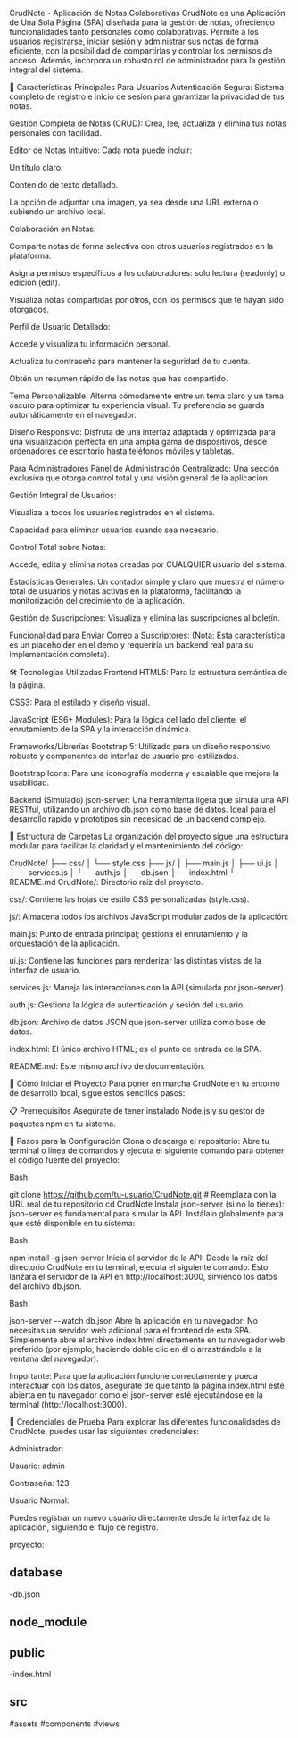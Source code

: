 CrudNote - Aplicación de Notas Colaborativas
CrudNote es una Aplicación de Una Sola Página (SPA) diseñada para la gestión de notas, ofreciendo funcionalidades tanto personales como colaborativas. Permite a los usuarios registrarse, iniciar sesión y administrar sus notas de forma eficiente, con la posibilidad de compartirlas y controlar los permisos de acceso. Además, incorpora un robusto rol de administrador para la gestión integral del sistema.

🌟 Características Principales
Para Usuarios
Autenticación Segura: Sistema completo de registro e inicio de sesión para garantizar la privacidad de tus notas.

Gestión Completa de Notas (CRUD): Crea, lee, actualiza y elimina tus notas personales con facilidad.

Editor de Notas Intuitivo: Cada nota puede incluir:

Un título claro.

Contenido de texto detallado.

La opción de adjuntar una imagen, ya sea desde una URL externa o subiendo un archivo local.

Colaboración en Notas:

Comparte notas de forma selectiva con otros usuarios registrados en la plataforma.

Asigna permisos específicos a los colaboradores: solo lectura (readonly) o edición (edit).

Visualiza notas compartidas por otros, con los permisos que te hayan sido otorgados.

Perfil de Usuario Detallado:

Accede y visualiza tu información personal.

Actualiza tu contraseña para mantener la seguridad de tu cuenta.

Obtén un resumen rápido de las notas que has compartido.

Tema Personalizable: Alterna cómodamente entre un tema claro y un tema oscuro para optimizar tu experiencia visual. Tu preferencia se guarda automáticamente en el navegador.

Diseño Responsivo: Disfruta de una interfaz adaptada y optimizada para una visualización perfecta en una amplia gama de dispositivos, desde ordenadores de escritorio hasta teléfonos móviles y tabletas.

Para Administradores
Panel de Administración Centralizado: Una sección exclusiva que otorga control total y una visión general de la aplicación.

Gestión Integral de Usuarios:

Visualiza a todos los usuarios registrados en el sistema.

Capacidad para eliminar usuarios cuando sea necesario.

Control Total sobre Notas:

Accede, edita y elimina notas creadas por CUALQUIER usuario del sistema.

Estadísticas Generales: Un contador simple y claro que muestra el número total de usuarios y notas activas en la plataforma, facilitando la monitorización del crecimiento de la aplicación.

Gestión de Suscripciones: Visualiza y elimina las suscripciones al boletín.

Funcionalidad para Enviar Correo a Suscriptores: (Nota: Esta característica es un placeholder en el demo y requeriría un backend real para su implementación completa).

🛠️ Tecnologías Utilizadas
Frontend
HTML5: Para la estructura semántica de la página.

CSS3: Para el estilado y diseño visual.

JavaScript (ES6+ Modules): Para la lógica del lado del cliente, el enrutamiento de la SPA y la interacción dinámica.

Frameworks/Librerías
Bootstrap 5: Utilizado para un diseño responsivo robusto y componentes de interfaz de usuario pre-estilizados.

Bootstrap Icons: Para una iconografía moderna y escalable que mejora la usabilidad.

Backend (Simulado)
json-server: Una herramienta ligera que simula una API RESTful, utilizando un archivo db.json como base de datos. Ideal para el desarrollo rápido y prototipos sin necesidad de un backend complejo.

📂 Estructura de Carpetas
La organización del proyecto sigue una estructura modular para facilitar la claridad y el mantenimiento del código:

CrudNote/
├── css/
│   └── style.css
├── js/
│   ├── main.js
│   ├── ui.js
│   ├── services.js
│   └── auth.js
├── db.json
├── index.html
└── README.md
CrudNote/: Directorio raíz del proyecto.

css/: Contiene las hojas de estilo CSS personalizadas (style.css).

js/: Almacena todos los archivos JavaScript modularizados de la aplicación:

main.js: Punto de entrada principal; gestiona el enrutamiento y la orquestación de la aplicación.

ui.js: Contiene las funciones para renderizar las distintas vistas de la interfaz de usuario.

services.js: Maneja las interacciones con la API (simulada por json-server).

auth.js: Gestiona la lógica de autenticación y sesión del usuario.

db.json: Archivo de datos JSON que json-server utiliza como base de datos.

index.html: El único archivo HTML; es el punto de entrada de la SPA.

README.md: Este mismo archivo de documentación.

🚀 Cómo Iniciar el Proyecto
Para poner en marcha CrudNote en tu entorno de desarrollo local, sigue estos sencillos pasos:

📋 Prerrequisitos
Asegúrate de tener instalado Node.js y su gestor de paquetes npm en tu sistema.

👣 Pasos para la Configuración
Clona o descarga el repositorio:
Abre tu terminal o línea de comandos y ejecuta el siguiente comando para obtener el código fuente del proyecto:

Bash

git clone https://github.com/tu-usuario/CrudNote.git # Reemplaza con la URL real de tu repositorio
cd CrudNote
Instala json-server (si no lo tienes):
json-server es fundamental para simular la API. Instálalo globalmente para que esté disponible en tu sistema:

Bash

npm install -g json-server
Inicia el servidor de la API:
Desde la raíz del directorio CrudNote en tu terminal, ejecuta el siguiente comando. Esto lanzará el servidor de la API en http://localhost:3000, sirviendo los datos del archivo db.json.

Bash

json-server --watch db.json
Abre la aplicación en tu navegador:
No necesitas un servidor web adicional para el frontend de esta SPA. Simplemente abre el archivo index.html directamente en tu navegador web preferido (por ejemplo, haciendo doble clic en él o arrastrándolo a la ventana del navegador).

Importante: Para que la aplicación funcione correctamente y pueda interactuar con los datos, asegúrate de que tanto la página index.html esté abierta en tu navegador como el json-server esté ejecutándose en la terminal (http://localhost:3000).

🔑 Credenciales de Prueba
Para explorar las diferentes funcionalidades de CrudNote, puedes usar las siguientes credenciales:

Administrador:

Usuario: admin

Contraseña: 123

Usuario Normal:

Puedes registrar un nuevo usuario directamente desde la interfaz de la aplicación, siguiendo el flujo de registro.

proyecto:
## database
-db.json
## node_module
## public
-index.html
## src
#assets
#components
#views